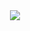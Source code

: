 <div align="center">
  <img src="https://github.com/Alviura/Alviura/blob/main/206306.gif" />
  </br>
</div>
